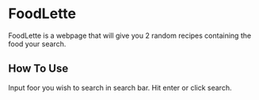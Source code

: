 # FoodLette

FoodLette is a webpage that will give you 2 random recipes containing the food your search.

## How To Use

Input foor you wish to search in search bar.
Hit enter or click search.

